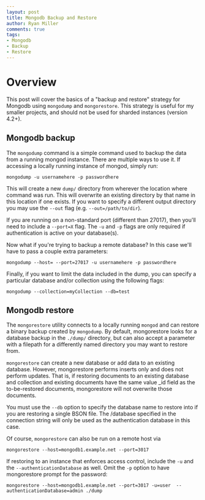 ```yaml
---
layout: post
title: Mongodb Backup and Restore
author: Ryan Miller
comments: true
tags:
- Mongodb
- Backup
- Restore
---
```


# Overview
This post will cover the basics of a "backup and restore" strategy for Mongodb using `mongodump` and `mongorestore`. This strategy is useful for my smaller projects, and should not be used for sharded instances (version 4.2+).

## Mongodb backup
The `mongodump` command is a simple command used to backup the data from a running mongod instance. There are multiple ways to use it. If accessing a locally running instance of mongod, simply run:
```
mongodump -u usernamehere -p passwordhere
```
This will create a new `dump/` directory from wherever the location where command was run. This will overwrite an existing directory by that name in this location if one exists. If you want to specify a different output directory you may use the `--out` flag (e.g. `--out=/path/to/dir`).  

If you are running on a non-standard port (different than 27017), then you'll need to include a `--port=X` flag. The `-u` and `-p` flags are only required if authentication is active on your database(s).  

Now what if you're trying to backup a remote database? In this case we'll have to pass a couple extra parameters:
```
mongodump --host= --port=27017 -u usernamehere -p passwordhere
```
  
Finally, if you want to limit the data included in the dump, you can specify a particular database and/or collection using the following flags:
```
mongodump --collection=myCollection --db=test
```

## Mongodb restore
The `mongorestore` utility connects to a locally running `mongod` and can restore a binary backup created by `mongodump`. By default, mongorestore looks for a database backup in the `./dump/` directory, but can also accept a parameter with a filepath for a differently named directory you may want to restore from.  

`mongorestore` can create a new database or add data to an existing database. However, mongorestore performs inserts only and does not perform updates. That is, if restoring documents to an existing database and collection and existing documents have the same value _id field as the to-be-restored documents, mongorestore will not overwrite those documents.

You must use the `--db` option to specify the database name to restore into if you are restoring a single BSON file. The /database specified in the connection string will only be used as the authentication database in this case.

Of course, `mongorestore` can also be run on a remote host via  
```
mongorestore --host=mongodb1.example.net --port=3017
```
If restoring to an instance that enforces access control, include the `-u` and the `--authenticationDatabase` as well. Omit the `-p` option to have mongorestore prompt for the password:
```
mongorestore --host=mongodb1.example.net --port=3017 -u=user  --authenticationDatabase=admin ./dump
```
